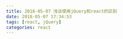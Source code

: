 ```yaml
---
title: 2018-05-07 浅谈使用jQuery和react的区别
date: 2018-05-07 17:34:53
tags: [react, jQuery]
categories: react
---
```


